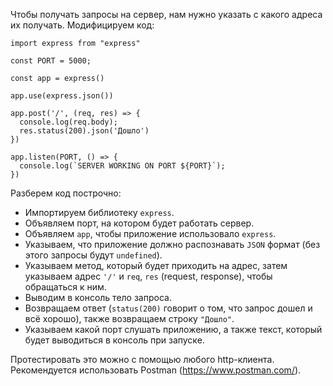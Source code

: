 Чтобы получать запросы на сервер, нам нужно указать с какого адреса их получать.
Модифицируем код:
```
import express from "express"

const PORT = 5000;

const app = express()

app.use(express.json())

app.post('/', (req, res) => {
  console.log(req.body);
  res.status(200).json('Дошло')
})

app.listen(PORT, () => {
  console.log(`SERVER WORKING ON PORT ${PORT}`);
})
```

Разберем код построчно:
- Импортируем библиотеку `express`.
- Объявляем порт, на котором будет работать сервер.
- Объявляем `app`, чтобы приложение использовало `express`.
- Указываем, что приложение должно распознавать `JSON` формат (без этого запросы будут `undefined`).
- Указываем метод, который будет приходить на адрес, затем указываем адрес `'/'` и `req`, `res` (request, response), чтобы обращаться к ним.
- Выводим в консоль тело запроса.
- Возвращаем ответ (`status(200)` говорит о том, что запрос дошел и всё хорошо), также возвращаем строку `"Дошло"`.
- Указываем какой порт слушать приложению, а также текст, который будет выводиться в консоль при запуске.

Протестировать это можно с помощью любого http-клиента. Рекомендуется использовать Postman (https://www.postman.com/).